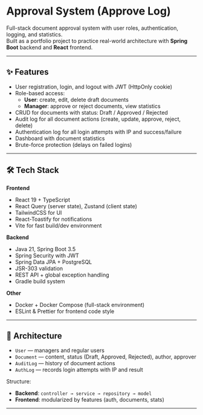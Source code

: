 ﻿# Approval System (Approve Log)

Full-stack document approval system with user roles, authentication, logging, and statistics.  
Built as a portfolio project to practice real-world architecture with **Spring Boot** backend and **React** frontend.

---

## ✨ Features

- User registration, login, and logout with JWT (HttpOnly cookie)
- Role-based access:
  - **User**: create, edit, delete draft documents
  - **Manager**: approve or reject documents, view statistics
- CRUD for documents with status: Draft / Approved / Rejected
- Audit log for all document actions (create, update, approve, reject, delete)
- Authentication log for all login attempts with IP and success/failure
- Dashboard with document statistics
- Brute-force protection (delays on failed logins)

---

## 🛠️ Tech Stack

**Frontend**

- React 19 + TypeScript
- React Query (server state), Zustand (client state)
- TailwindCSS for UI
- React-Toastify for notifications
- Vite for fast build/dev environment

**Backend**

- Java 21, Spring Boot 3.5
- Spring Security with JWT
- Spring Data JPA + PostgreSQL
- JSR-303 validation
- REST API + global exception handling
- Gradle build system

**Other**

- Docker + Docker Compose (full-stack environment)
- ESLint & Prettier for frontend code style

---

## 🧱 Architecture

- `User` — managers and regular users
- `Document` — content, status (Draft, Approved, Rejected), author, approver
- `AuditLog` — history of document actions
- `AuthLog` — records login attempts with IP and result

Structure:

- **Backend**: `controller → service → repository → model`
- **Frontend**: modularized by features (auth, documents, stats)

---
